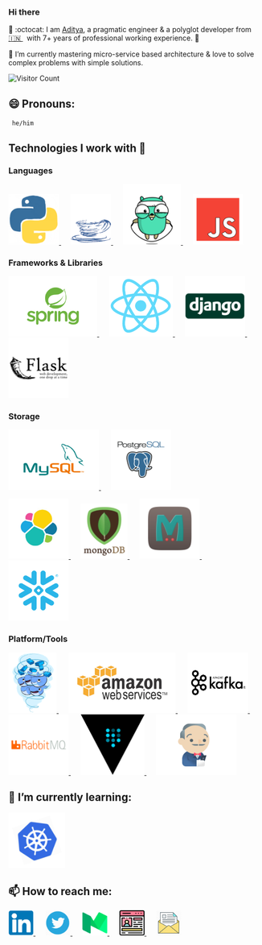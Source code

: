 ### Hi there

<!--
**AdityaMisra/AdityaMisra** is a ✨ _special_ ✨ repository because its `README.md` (this file) appears on your GitHub profile.
-->

🔭 :octocat: I am [Aditya](http://adityamisra.com/), a pragmatic engineer & a polyglot developer from [🇮🇳 ](https://en.wikipedia.org/wiki/India)&nbsp; with 7+ years of professional working experience. 🚀

🌱 I’m currently mastering micro-service based architecture & love to solve complex problems with simple solutions.

 ![Visitor Count](https://profile-counter.glitch.me/{AdityaMisra}/count.svg)

## 😄 Pronouns:
     he/him

## Technologies I work with :information_desk_person:

### Languages

<p>
   <a  target="_blank" href="https://www.python.org/">
     <img src="https://raw.githubusercontent.com/AdityaMisra/AdityaMisra/master/assets/python.gif" height="100">
   </a>&nbsp;&nbsp;&nbsp;&nbsp;
   <a target="_blank" href="https://www.java.com/en/">
     <img src="https://raw.githubusercontent.com/AdityaMisra/AdityaMisra/master/assets/java.gif" height="100">
   </a>&nbsp;&nbsp;&nbsp;&nbsp;
   <a target="_blank" href="https://golang.org/" rel="nofollow">
     <img src="https://raw.githubusercontent.com/AdityaMisra/AdityaMisra/master/assets/golang.gif" height="120">
   </a>&nbsp;&nbsp;&nbsp;&nbsp;
   <a target="_blank" href="https://www.javascript.com/" rel="nofollow">
     <img src="https://raw.githubusercontent.com/AdityaMisra/AdityaMisra/master/assets/js-javascript.gif" height="100">
   </a>
</p>

### Frameworks & Libraries

<p>
    <a target="_blank" href="https://spring.io/projects/spring-boot" rel="nofollow">
        <img src="https://raw.githubusercontent.com/AdityaMisra/AdityaMisra/master/assets/spring-boot.gif" height="120">
    </a>&nbsp;&nbsp;&nbsp;&nbsp;
    <a target="_blank" href="https://reactjs.org/" rel="nofollow">
        <img src="https://raw.githubusercontent.com/AdityaMisra/AdityaMisra/master/assets/react_js.gif" height="120">
    </a>&nbsp;&nbsp;&nbsp;&nbsp;
    <a target="_blank" href="https://www.djangoproject.com/" rel="nofollow">
        <img src="https://raw.githubusercontent.com/AdityaMisra/AdityaMisra/master/assets/django.gif" height="120">
    </a> &nbsp;&nbsp;&nbsp;&nbsp;
    <a target="_blank" href="https://flask.palletsprojects.com/" rel="nofollow">
        <img src="https://raw.githubusercontent.com/AdityaMisra/AdityaMisra/master/assets/flask.gif" height="120">
    </a>
    
</p>

### Storage

<p>
    <a target="_blank" href="https://www.mysql.com/" rel="nofollow">
        <img src="https://raw.githubusercontent.com/AdityaMisra/AdityaMisra/master/assets/mysql.gif" height="120">
    </a>&nbsp;&nbsp;&nbsp;&nbsp;
    <a target="_blank" href="https://www.postgresql.org/" rel="nofollow">
        <img src="https://raw.githubusercontent.com/AdityaMisra/AdityaMisra/master/assets/postgresql.gif" height="120">
    </a>
</p>

<p>
    <a target="_blank" href="https://www.elastic.co/" rel="nofollow"target="_blank">
        <img src="https://raw.githubusercontent.com/AdityaMisra/AdityaMisra/master/assets/elasticsearch.gif" height="120">
    </a> &nbsp;&nbsp;&nbsp;&nbsp;
    <a target="_blank" href="https://www.mongodb.com/" rel="nofollow">
        <img src="https://raw.githubusercontent.com/AdityaMisra/AdityaMisra/master/assets/mongo.gif" height="110">
    </a> &nbsp;&nbsp;&nbsp;&nbsp;
    <a target="_blank" href="https://memcached.org/" rel="nofollow">
        <img src="https://raw.githubusercontent.com/AdityaMisra/AdityaMisra/master/assets/memcached.gif" height="120">
    </a> &nbsp;&nbsp;&nbsp;&nbsp;
    <a target="_blank" href="https://www.snowflake.com/" rel="nofollow">
        <img src="https://raw.githubusercontent.com/AdityaMisra/AdityaMisra/master/assets/snowflake_icon.gif" height="120">
    </a>
</p>

### Platform/Tools

<p>
    <a target="_blank" href="https://www.docker.com/" rel="nofollow">
        <img src="https://raw.githubusercontent.com/AdityaMisra/AdityaMisra/master/assets/docker.gif" height="120">
    </a>&nbsp;&nbsp;&nbsp;&nbsp;
    <a target="_blank" href="https://aws.amazon.com/" rel="nofollow">
        <img src="https://raw.githubusercontent.com/AdityaMisra/AdityaMisra/master/assets/aws.gif" height="120">
    </a>&nbsp;&nbsp;&nbsp;&nbsp;
    <a target="_blank" href="https://kafka.apache.org/" rel="nofollow">
        <img src="https://raw.githubusercontent.com/AdityaMisra/AdityaMisra/master/assets/kafka.gif" height="120">
    </a>&nbsp;&nbsp;&nbsp;&nbsp;
    <a target="_blank" href="https://www.rabbitmq.com/" rel="nofollow">
        <img src="https://raw.githubusercontent.com/AdityaMisra/AdityaMisra/master/assets/rabbitmq.gif" height="120">
    </a>&nbsp;&nbsp;&nbsp;&nbsp;
    <a href="https://www.vaultproject.io/" rel="nofollow">
        <img src="https://raw.githubusercontent.com/AdityaMisra/AdityaMisra/master/assets/hashicorp_vault.gif" height="120">
    </a>&nbsp;&nbsp;&nbsp;&nbsp;
    <a target="_blank" href="https://www.jenkins.io/" rel="nofollow">
        <img src="https://raw.githubusercontent.com/AdityaMisra/AdityaMisra/master/assets/jenkins.gif" height="120">
    </a>
</p>

## 🌱 I’m currently learning:
<a target="_blank" href="https://kubernetes.io/">
    <img src="https://raw.githubusercontent.com/AdityaMisra/AdityaMisra/master/assets/k8s.gif" height="110"/>
</a>

## 📫 How to reach me:
<a target="_blank" href="https://www.linkedin.com/in/misra-aditya/">
    <img src="https://raw.githubusercontent.com/AdityaMisra/AdityaMisra/master/assets/_linkedin.png" height="50"/>
</a>&nbsp;&nbsp;&nbsp;&nbsp;
<a target="_blank" href="https://twitter.com/realadityamisra">
    <img src="https://raw.githubusercontent.com/AdityaMisra/AdityaMisra/master/assets/twitter.webp" height="50"/>
</a>&nbsp;&nbsp;&nbsp;&nbsp;
<a target="_blank" href="https://medium.com/@aditya_misra5">
    <img src="https://raw.githubusercontent.com/AdityaMisra/AdityaMisra/master/assets/medium.png" height="50"/>
</a>&nbsp;&nbsp;&nbsp;&nbsp;
<a href="https://adityamisra.com">
    <img src="https://raw.githubusercontent.com/AdityaMisra/AdityaMisra/master/assets/profile.png" height="50"/>
</a>&nbsp;&nbsp;&nbsp;&nbsp;
<a target="_blank" href="mailto:amisra14@yahoo.co.uk">
    <img src="https://raw.githubusercontent.com/AdityaMisra/AdityaMisra/master/assets/email_me.png" height="50"/>
</a>
